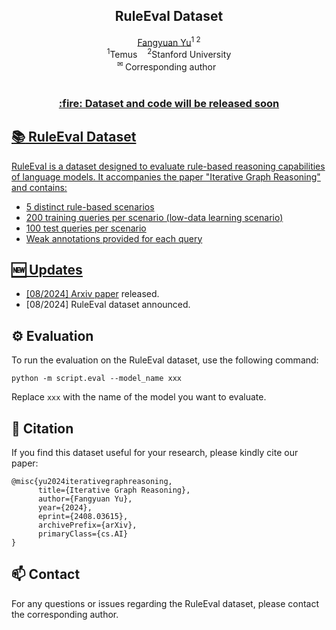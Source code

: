 <div align="center">
<h2 align="center">
   <b>RuleEval Dataset</b>
</h2>
<div>
<a target="_blank" href="https://scholar.google.com.sg/citations?user=GqZfs_IAAAAJ&hl=en">Fangyuan&#160;Yu</a><sup>1 2</sup>
</div>
<sup>1</sup>Temus&#160&#160&#160</span>
<sup>2</sup>Stanford University</span>
<br />
<sup>&#9993&#160;</sup>Corresponding author&#160;&#160;</span>
<br/>
<br/>
<div align="center">
    <a href="https://arxiv.org/abs/xxxx" target="_blank">
</div>
</div>
<h3 align="center">
<b>:fire: Dataset and code will be released soon</b>
</h3>

## :books: RuleEval Dataset

RuleEval is a dataset designed to evaluate rule-based reasoning capabilities of language models. It accompanies the paper "Iterative Graph Reasoning" and contains:

- 5 distinct rule-based scenarios
- 200 training queries per scenario (low-data learning scenario)
- 100 test queries per scenario
- Weak annotations provided for each query

## :new: Updates
- [08/2024] [Arxiv paper](https://arxiv.org/abs/2408.03615) released.
- [08/2024] RuleEval dataset announced.

## :gear: Evaluation

To run the evaluation on the RuleEval dataset, use the following command:

```shell
python -m script.eval --model_name xxx
```

Replace `xxx` with the name of the model you want to evaluate.

## :hugs: Citation
If you find this dataset useful for your research, please kindly cite our paper:

```
@misc{yu2024iterativegraphreasoning,
      title={Iterative Graph Reasoning}, 
      author={Fangyuan Yu},
      year={2024},
      eprint={2408.03615},
      archivePrefix={arXiv},
      primaryClass={cs.AI}
}
```

## :mailbox: Contact

For any questions or issues regarding the RuleEval dataset, please contact the corresponding author.
